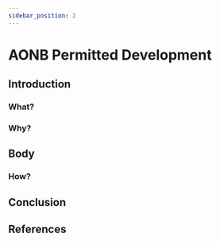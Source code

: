 ```yaml
---
sidebar_position: 2
---
```


 # AONB Permitted Development

 ## Introduction
### What?

### Why?

## Body
### How?

## Conclusion

## References